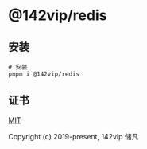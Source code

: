 # @142vip/redis

## 安装

```shell
# 安装
pnpm i @142vip/redis
```

## 证书

[MIT](https://opensource.org/license/MIT)

Copyright (c) 2019-present, 142vip 储凡
